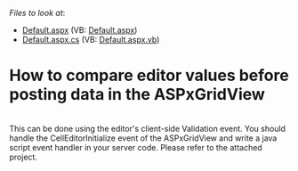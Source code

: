 <!-- default file list -->
*Files to look at*:

* [Default.aspx](./CS/Default.aspx) (VB: [Default.aspx](./VB/Default.aspx))
* [Default.aspx.cs](./CS/Default.aspx.cs) (VB: [Default.aspx.vb](./VB/Default.aspx.vb))
<!-- default file list end -->
# How to compare editor values before posting data in the ASPxGridView


<p><br />This can be done using the editor's client-side Validation event. You should handle the CellEditorInitialize event of the ASPxGridView and write a java script event handler in your server code. Please refer to the attached project.</p>

<br/>


